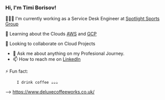 ### Hi, I'm Timi Borisov! 


👨🏻‍💻 I'm currently working as a Service Desk Engineer at [Spotlight Sports Group](https://www.spotlightsportsgroup.com/)
 
 💭  Learning about the Clouds [AWS](https://aws.amazon.com/) and [GCP](https://cloud.google.com/)
 
 👀  Looking to collaborate on Cloud Projects

- 💬 Ask me about anything on my Profesional Journey.
- 📫 How to reach me on [LinkedIn](https://www.linkedin.com/in/tihomir-borisov-310467132/)

 ⚡ Fun fact: 
 
         I drink coffee ☕️☕️☕️
--> https://www.deluxecoffeeworks.co.uk/
